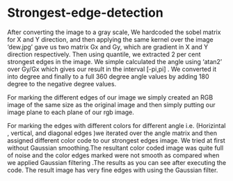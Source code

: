# Strongest-edge-detection

After converting the image to a gray scale, We hardcoded the sobel matrix for X and Y direction, and
then applying the same kernel over the image ‘dew.jpg’ gave us two matrix Gx and Gy, which are
gradient in X and Y direction respectively. Then using quantile, we extracted 2 per cent strongest edges
in the image. We simple calculated the angle using ‘atan2’ over Gy/Gx which gives our result in the
interval [-pi,pi] . We converted it into degree and finally to a full 360 degree angle values by adding 180
degree to the negative degree values.


For marking the different edges of our image we simply created an RGB image of the same size as the
original image and then simply putting our image plane to each plane of our rgb image.

For marking the edges with different colors for different angle i.e. (Horizintal , vertical, and diagonal
edges )we iterated over the angle matrix and then assigned different color code to our strongest edges
image.
We tried at first without Gaussian smoothing.The resultant color coded image was quite full of noise and
the color edges marked were not smooth as compared when we applied Gaussian filtering .The results
as you can see after executing the code. The result image has very fine edges with using the Gaussian
filter.
